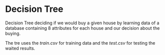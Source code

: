 # Decision Tree
 Decision Tree deciding if we would buy a given house by learning data of a database containing 8 attributes for each house and our decision about the buying.

The tre uses the _train.csv_ for training data and the _test.csv_ for testing the waited results.